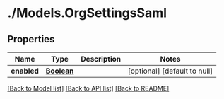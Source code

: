 # ./Models.OrgSettingsSaml
## Properties

Name | Type | Description | Notes
------------ | ------------- | ------------- | -------------
**enabled** | [**Boolean**][1] |  | [optional] [default to null]

[[Back to Model list]][2] [[Back to API list]][3] [[Back to README]][4]

[1]: boolean.md
[2]: ../README.md#documentation-for-models
[3]: ../README.md#documentation-for-api-endpoints
[4]: ../README.md
